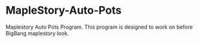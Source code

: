 # MapleStory-Auto-Pots
Maplestory Auto Pots Program. This program is designed to work on before BigBang maplestory look.
